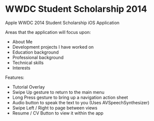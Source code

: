 WWDC Student Scholarship 2014
=============================

Apple WWDC 2014 Student Scholarship iOS Application

Areas that the application will focus upon:
- About Me
- Development projects I have worked on
- Education background	
- Professional background
- Technical skills
- Interests

Features:
- Tutorial Overlay
- Swipe Up gesture to return to the main menu
- Long Press gesture to bring up a navigation action sheet
- Audio button to speak the text to you (Uses AVSpeechSynthesizer)
- Swipe Left / Right to page between views
- Resume / CV Button to view it within the app
